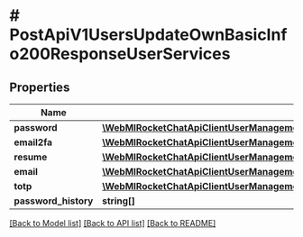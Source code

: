 # # PostApiV1UsersUpdateOwnBasicInfo200ResponseUserServices

## Properties

Name | Type | Description | Notes
------------ | ------------- | ------------- | -------------
**password** | [**\WebMIRocketChatApiClientUserManagementApi\Model\PostApiV1UsersUpdate200ResponseUserServicesPassword**](PostApiV1UsersUpdate200ResponseUserServicesPassword.md) |  | [optional]
**email2fa** | [**\WebMIRocketChatApiClientUserManagementApi\Model\PostApiV1UsersUpdateOwnBasicInfo200ResponseUserServicesEmail2fa**](PostApiV1UsersUpdateOwnBasicInfo200ResponseUserServicesEmail2fa.md) |  | [optional]
**resume** | [**\WebMIRocketChatApiClientUserManagementApi\Model\PostApiV1UsersUpdateOwnBasicInfo200ResponseUserServicesResume**](PostApiV1UsersUpdateOwnBasicInfo200ResponseUserServicesResume.md) |  | [optional]
**email** | [**\WebMIRocketChatApiClientUserManagementApi\Model\PostApiV1UsersUpdateOwnBasicInfo200ResponseUserServicesEmail**](PostApiV1UsersUpdateOwnBasicInfo200ResponseUserServicesEmail.md) |  | [optional]
**totp** | [**\WebMIRocketChatApiClientUserManagementApi\Model\PostApiV1UsersUpdateOwnBasicInfo200ResponseUserServicesTotp**](PostApiV1UsersUpdateOwnBasicInfo200ResponseUserServicesTotp.md) |  | [optional]
**password_history** | **string[]** |  | [optional]

[[Back to Model list]](../../README.md#models) [[Back to API list]](../../README.md#endpoints) [[Back to README]](../../README.md)

